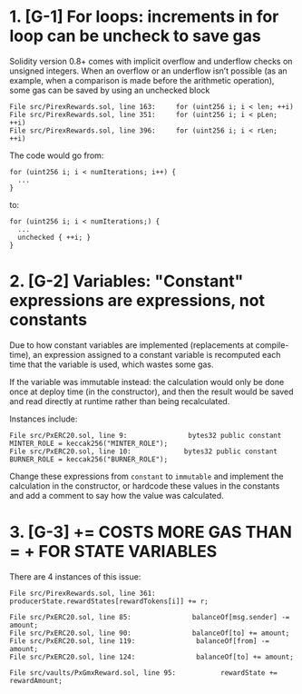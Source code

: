 # 1. [G-1] For loops: increments in for loop can be uncheck to save gas

Solidity version 0.8+ comes with implicit overflow and underflow checks on unsigned integers. When an overflow or an underflow isn’t possible (as an example, when a comparison is made before the arithmetic operation), some gas can be saved by using an unchecked block

    File src/PirexRewards.sol, line 163:     for (uint256 i; i < len; ++i)
    File src/PirexRewards.sol, line 351:     for (uint256 i; i < pLen; ++i)
    File src/PirexRewards.sol, line 396:     for (uint256 i; i < rLen; ++i)

The code would go from:

    for (uint256 i; i < numIterations; i++) { 
      ...
    }

to:

    for (uint256 i; i < numIterations;) { 
      ...
      unchecked { ++i; }  
    }

# 2. [G-2] Variables: "Constant" expressions are expressions, not constants

Due to how constant variables are implemented (replacements at compile-time), an expression assigned to a constant variable is recomputed each time that the variable is used, which wastes some gas.

If the variable was immutable instead: the calculation would only be done once at deploy time (in the constructor), and then the result would be saved and read directly at runtime rather than being recalculated.

Instances include:

    File src/PxERC20.sol, line 9:               bytes32 public constant MINTER_ROLE = keccak256("MINTER_ROLE");
    File src/PxERC20.sol, line 10:             bytes32 public constant BURNER_ROLE = keccak256("BURNER_ROLE");

Change these expressions from `constant` to `immutable` and implement the calculation in the constructor, or hardcode these values in the constants and add a comment to say how the value was calculated.

# 3. [G-3] <X> += <Y> COSTS MORE GAS THAN <X> = <X> + <Y> FOR STATE VARIABLES

There are 4 instances of this issue:

    File src/PirexRewards.sol, line 361:               producerState.rewardStates[rewardTokens[i]] += r;

    File src/PxERC20.sol, line 85:               balanceOf[msg.sender] -= amount;
    File src/PxERC20.sol, line 90:               balanceOf[to] += amount;
    File src/PxERC20.sol, line 119:               balanceOf[from] -= amount;
    File src/PxERC20.sol, line 124:               balanceOf[to] += amount;

    File src/vaults/PxGmxReward.sol, line 95:           rewardState += rewardAmount;